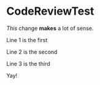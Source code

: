 # CodeReviewTest

*This* change **makes** a lot of sense.

Line 1 is the first

Line 2 is the second

Line 3 is the third

Yay!
